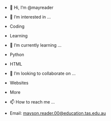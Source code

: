 - 👋 Hi, I’m @mayreader
- 👀 I’m interested in ...
- Coding
- Learning

- 🌱 I’m currently learning ...
- Python
- HTML

- 💞️ I’m looking to collaborate on ...
- Websites
- More

- 📫 How to reach me ...
- Email: mayson.reader.00@education.tas.edu.au

<!---
mayreader/mayreader is a ✨ special ✨ repository because its `README.md` (this file) appears on your GitHub profile.
You can click the Preview link to take a look at your changes.
--->

